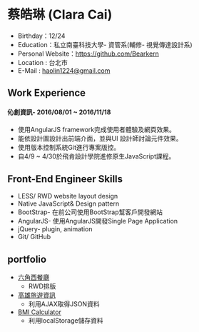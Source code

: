 # 蔡皓琳 (Clara Cai)

* Birthday：12/24
* Education：私立南臺科技大學- 資管系(輔修- 視覺傳達設計系)
* Personal Website：https://github.com/Bearkern
* Location : 台北市
* E-Mail : haolin1224@gmail.com

## Work Experience

#### 伈創資訊- 2016/08/01 ~ 2016/11/18

* 使用AngularJS framework完成使用者體驗及網頁效果。
* 能依設計圖設計出前端介面，並與UI 設計師討論元件效果。
* 使用版本控制系統Git進行專案版控。
* 自4/9 ~ 4/30於飛肯設計學院進修原生JavaScript課程。

## Front-End Engineer Skills

* LESS/ RWD website layout design
* Native JavaScript& Design pattern
* BootStrap- 在前公司使用BootStrap幫客戶開發網站
* AngularJS- 使用AngularJS開發Single Page Application
* jQuery- plugin, animation
* Git/ GitHub

## portfolio

* [六角西餐廳](https://bearkern.github.io/Hex-western-restaurant-RWD/)
  * RWD排版
* [高雄旅遊資訊](https://bearkern.github.io/Kaohsiung-tour-guide/)
  * 利用AJAX取得JSON資料
* [BMI Calculator](https://bearkern.github.io/BMI-calculator/)
  * 利用localStorage儲存資料
